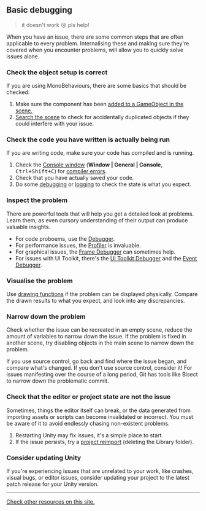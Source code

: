## Basic debugging

> it doesn't work
> 😢 pls help!

When you have an issue, there are some common steps that are often applicable to every problem. Internalising these and making sure they're covered when you encounter problems, will allow you to quickly solve issues alone.

### Check the object setup is correct
If you are using MonoBehaviours, there are some basics that should be checked:
1. Make sure the component has been [added to a GameObject in the scene.](https://docs.unity3d.com/Manual/UsingComponents.html)
1. [Search the scene](../Interface/Scene%20View/Searching.md) to check for accidentally duplicated objects if they could interfere with your issue.

### Check the code you have written is actually being run
If you are writing code, make sure your code has compiled and is running.
1. Check the [Console window](https://docs.unity3d.com/Manual/Console.html) (**Window | General | Console**, <kbd>Ctrl+Shift+C</kbd>) for [compiler errors](../Editor/Compiler%20Errors.md).
1. Check that you have actually saved your code.
1. Do some [debugging](../Debugging/Debugger.md) or [logging](../Debugging/Logging/How-to.md) to check the state is what you expect.

### Inspect the problem
There are powerful tools that will help you get a detailed look at problems. Learn them, as even cursory understanding of their output can produce valuable insights.  
- For code proboems, use the [Debugger](../Debugging/Debugger.md).  
- For performance issues, the [Profiler](https://docs.unity3d.com/Manual/Profiler.html) is invaluable.
- For graphical issues, the [Frame Debugger](https://docs.unity3d.com/Manual/frame-debugger-window.html) can sometimes help.
- For issues with UI Toolkit, there's the [UI Toolkit Debugger](https://docs.unity3d.com/Manual/UIE-ui-debugger.html) and the [Event Debugger](../UI%20Toolkit/Input%20Issues.md).

### Visualise the problem
Use [drawing functions](../Debugging/Draw%20Functions.md) if the problem can be displayed physically. Compare the drawn results to what you expect, and look into any discrepancies.

### Narrow down the problem
Check whether the issue can be recreated in an empty scene, reduce the amount of variables to narrow down the issue. If the problem is fixed in another scene, try disabling objects in the main scene to narrow down the problem.  

If you use source control, go back and find where the issue began, and compare what's changed. If you don't use source control, consider it!
For issues manifesting over the course of a long period, Git has tools like Bisect to narrow down the problematic commit.

### Check that the editor or project state are not the issue
Sometimes, things the editor itself can break, or the data generated from importing assets or scripts can become invalidated or incorrect. You must be aware of it to avoid endlessly chasing non-existent problems.
1. Restarting Unity may fix issues, it's a simple place to start.
1. If the issue persists, try a [project reimport](../Script%20Loading%20Issues/Project%20Reimport.md) (deleting the Library folder).

### Consider updating Unity
If you're experiencing issues that are unrelated to your work, like crashes, visual bugs, or editor issues,
consider updating your project to the latest patch release for your Unity version.


---
[Check other resources on this site.](../Main.md)
